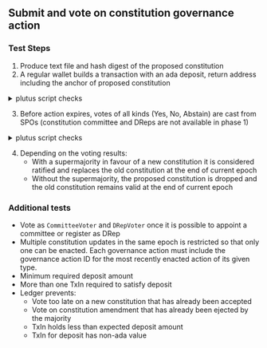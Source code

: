 ## Submit and vote on constitution governance action

### Test Steps

1. Produce text file and hash digest of the proposed constitution
2. A regular wallet builds a transaction with an ada deposit, return address including the anchor of proposed constitution

<details closed>
  <summary>plutus script checks</summary>

-----
`ScriptPurpose` is `Proposing`

`txInfoProposalProcedures` contains correct:
  * `GovernanceAction` for a `NewConstitution` containing correct `constitutionHash` and `constitutionScript`
  * deposit `Value`
  * return address `Credential`
  * `Anchor`

`txInfoVotingProcedures` is empty map

`txInfoCurrentTreasuryAmount` maybe contains correct Value in treasury

`txInfoTreasuryDonation` maybe contains correct Value being donated to treasury

-----

</details>

3. Before action expires, votes of all kinds (Yes, No, Abstain) are cast from SPOs (constitution committee and DReps are not available in phase 1)

<details closed>
  <summary>plutus script checks</summary>

-----

`ScriptPurpose` is `Voting`:
  * `Voter` is `StakePoolVoter` with correct SPO `PubKeyHash`
  * `GovernanceActionId` is the transaction hash that created the proposal and the index that points to the governance action

`txInfoVotingProcedures` contains correct maps of `Voter`, `GovernanceActionId` and `VotingProcedure` for all types of `Vote` and maybe with `Anchor`

`txInfoProposalProcedures` is empty map

`txInfoCurrentTreasuryAmount` maybe contains correct `Value` in treasury

`txInfoTreasuryDonation` maybe contains correct `Value` being donated to treasury

-----

</details>

4. Depending on the voting results:
    - With a supermajority in favour of a new constitution it is considered ratified and replaces the old constitution at the end of current epoch
    - Without the supermajority, the proposed constitution is dropped and the old constitution remains valid at the end of current epoch


### Additional tests

- Vote as `CommitteeVoter` and `DRepVoter` once it is possible to appoint a committee or register as DRep
- Multiple constitution updates in the same epoch is restricted so that only one can be enacted. Each governance action must include the governance action ID for the most recently enacted action of its given type.
- Minimum required deposit amount
- More than one TxIn required to satisfy deposit
- Ledger prevents:
    - Vote too late on a new constitution that has already been accepted
    - Vote on constitution amendment that has already been ejected by the majority
    - TxIn holds less than expected deposit amount
    - TxIn for deposit has non-ada value

